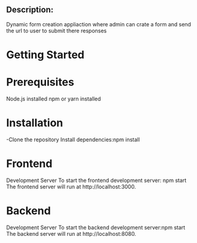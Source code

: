 ## Description:
Dynamic form creation appliaction where admin can crate a form and send the url to user to submit there responses

# Getting Started
# Prerequisites
Node.js installed
npm or yarn installed

# Installation
-Clone the repository
Install dependencies:npm install

# Frontend
Development Server
To start the frontend development server: npm start
The frontend server will run at http://localhost:3000.

# Backend
Development Server
To start the backend development server:npm start
The backend server will run at http://localhost:8080.

